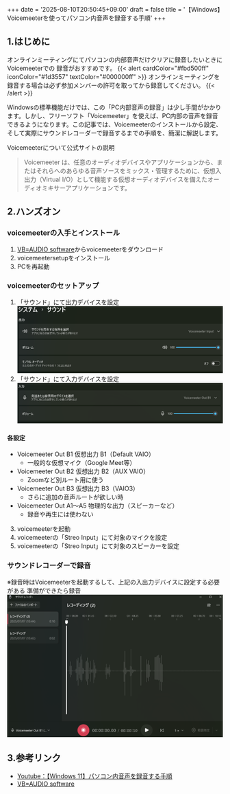 +++
date = '2025-08-10T20:50:45+09:00'
draft = false
title = '【Windows】Voicemeeterを使ってパソコン内音声を録音する手順'
+++
## 1.はじめに

オンラインミーティングにてパソコンの内部音声だけクリアに録音したいときにVoicemeeterでの
録音がおすすめです。
{{< alert cardColor="#fbd500ff" iconColor="#1d3557" textColor="#000000ff" >}}
オンラインミーティングを録音する場合は必ず参加メンバーの許可を取ってから録音してください。
{{< /alert >}}

Windowsの標準機能だけでは、この「PC内部音声の録音」は少し手間がかかります。しかし、フリーソフト「Voicemeeter」を使えば、PC内部の音声を録音できるようになります。この記事では、Voicemeeterのインストールから設定、そして実際にサウンドレコーダーで録音するまでの手順を、簡潔に解説します。

Voicemeeterについて公式サイトの説明
> Voicemeeter は、任意のオーディオデバイスやアプリケーションから、またはそれらへのあらゆる音声ソースをミックス・管理するために、仮想入出力（Virtual I/O）として機能する仮想オーディオデバイスを備えたオーディオミキサーアプリケーションです。
> 
## 2.ハンズオン

### voicemeeterの入手とインストール
1.  [VB=AUDIO software](https://vb-audio.com/Voicemeeter/)からvoicemeeterをダウンロード
2. voicemeetersetupをインストール
3. PCを再起動

### voicemeeterのセットアップ
1. 「サウンド」にて出力デバイスを設定
	<img src="20250707153716.png">
2. 「サウンド」にて入力デバイスを設定
	<img src="20250707153737.png">

#### 各設定
- Voicemeeter Out B1	仮想出力 B1（Default VAIO）
	- 一般的な仮想マイク（Google Meet等）
- Voicemeeter Out B2	仮想出力 B2（AUX VAIO）	
	- Zoomなど別ルート用に使う
- Voicemeeter Out B3	仮想出力 B3（VAIO3）
	- さらに追加の音声ルートが欲しい時
- Voicemeeter Out A1〜A5	物理的な出力（スピーカーなど）
	- 録音や再生には使わない

3. voicemeeterを起動
4. voicemeeterの「Streo Input」にて対象のマイクを設定
5. voicemeeterの「Streo Input」にて対象のスピーカーを設定

### サウンドレコーダーで録音
※録音時はVoicemeeterを起動するして、上記の入出力デバイスに設定する必要がある
準備ができたら録音
<img src="20250707154452.png">

## 3.参考リンク
 - [Youtube：【Windows 11】パソコン内音声を録音する手順](https://www.youtube.com/watch?v=9jRQ6osMsUM&t=349s)
 - [VB=AUDIO software](https://vb-audio.com/Voicemeeter/)